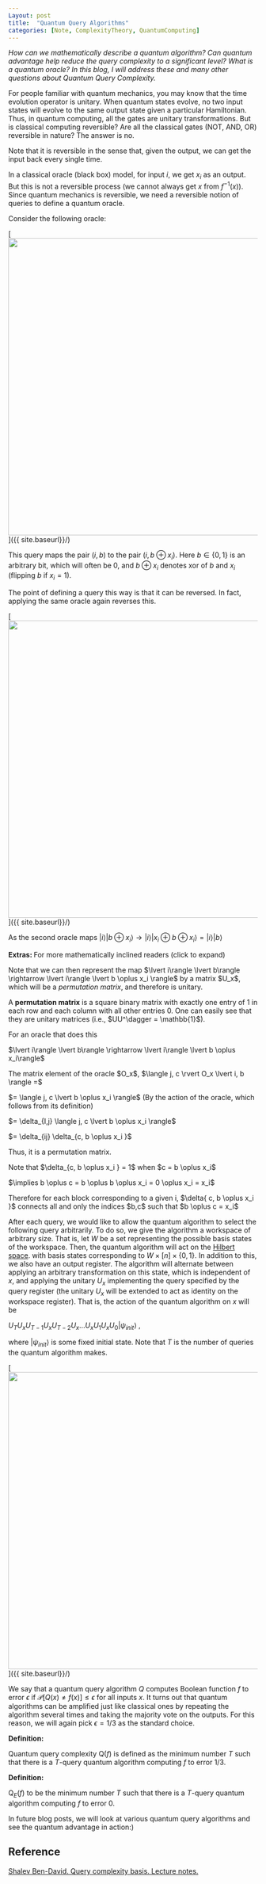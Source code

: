 ```yaml
---
Layout: post
title:  "Quantum Query Algorithms"
categories: [Note, ComplexityTheory, QuantumComputing]
---
```


*How can we mathematically describe a quantum algorithm? Can quantum advantage help reduce the query complexity to a significant level? What is a quantum oracle? In this blog, I will address these and many other questions about Quantum Query Complexity.*

For people familiar with quantum mechanics, you may know that the time evolution operator is unitary. When quantum states evolve, no two input states will evolve to the same output state given a particular Hamiltonian. Thus, in quantum computing, all the gates are unitary transformations. But is classical computing reversible? Are all the classical gates (NOT, AND, OR) reversible in nature? The answer is no.

<div class="hint-box info">
  <div class="hint-box-header">
  Note that it is reversible in the sense that, given the output, we can get the input back every single time. 
  </div>
</div>


In a classical oracle (black box) model, for input $i$, we get $x_i$ as an output. But this is not a reversible process (we cannot always get $x$ from $f^{-1}(x)$). Since quantum mechanics is reversible, we need a reversible notion of queries to define a quantum oracle. 


Consider the following oracle:

[<img src="{{ site.baseurl}}/images/Post6/P6_1.png" alt="" width="600" />]({{ site.baseurl}}/)

This query maps the pair $(i, b)$ to the pair $(i, b \oplus x_i)$. Here $b \in \{ 0, 1\}$ is an arbitrary bit, which will often be 0, and $b \oplus x_i$ denotes xor of $b$ and $x_i$ (flipping $b$ if $x_i = 1$). 


The point of defining a query this way is that it can be reversed. In fact, applying the same oracle again reverses this.

[<img src="{{ site.baseurl}}/images/Post6/P6_2.png" alt="" width="600" />]({{ site.baseurl}}/)

As the second oracle maps $\lvert i \rangle \lvert b \oplus x_i \rangle \rightarrow \lvert i \rangle \lvert x_i \oplus b \oplus x_i\rangle = \lvert  i\rangle \lvert b \rangle$

<div class="hint-box info">
  <div class="hint-box-header">
    <strong> Extras: </strong> For more mathematically inclined readers (click to expand)
  </div>
  <div class="hint-box-content">

<p> Note that we can then represent the map $\lvert  i\rangle \lvert b\rangle \rightarrow \lvert i\rangle \lvert b \oplus x_i \rangle$ by a matrix $U_x$, which will be a <i>permutation matrix</i>, and therefore is unitary. </p>


<p> A <b>permutation matrix</b> is a square binary matrix with exactly one entry of 1 in each row and each column with all other entries 0. One can easily see that they are unitary matrices (i.e., $UU^\dagger = \mathbb{1}$). </p>


<p> For an oracle that does this </p>


<p> $\lvert i\rangle \lvert b\rangle \rightarrow \lvert i\rangle \lvert b \oplus x_i\rangle$ </p>


<p> The matrix element of the oracle $O_x$, $\langle j, c \rvert O_x \lvert i, b \rangle =$ </p>


<p> $= \langle j, c \lvert b \oplus x_i \rangle$ (By the action of the oracle, which follows from its definition) </p>


<p> $= \delta_{I,j} \langle j, c \lvert b \oplus x_i \rangle$ </p>


<p> $= \delta_{ij} \delta_{c, b \oplus x_i }$ </p>


<p> Thus, it is a permutation matrix. </p>


<p> Note that $\delta_{c, b \oplus x_i } = 1$ when $c = b \oplus x_i$ </p>


<p> $\implies b \oplus c = b \oplus b \oplus x_i = 0 \oplus x_i = x_i$ </p>


<p> Therefore for each block corresponding to a given i, $\delta{ c, b \oplus x_i }$ connects all and only the indices $b,c$ such that $b \oplus c = x_i$ </p>
    
  </div>
</div>

After each query, we would like to allow the quantum algorithm to select the following query arbitrarily. To do so, we give the algorithm a workspace of arbitrary size. That is, let $W$ be a set representing the possible basis states of the workspace. Then, the quantum algorithm will act on the [Hilbert space](https://en.wikipedia.org/wiki/Hilbert_space#:~:text=Formally%2C%20a%20Hilbert%20space%20is,point%20in%20a%20Hilbert%20space). with basis states corresponding to $W \times [n] \times \{ 0, 1\}$. In addition to this, we also have an output register. The algorithm will alternate between applying an arbitrary transformation on this state, which is independent of $x$, and applying the unitary $U_x$ implementing the query specified by the query register (the unitary $U_x$ will be extended to act as identity on the workspace register). That is, the action of the quantum algorithm on $x$ will be


$U_T U_x U_{T-1} U_x U_{T-2} U_x \dots U_x U_1 U_x U_0 \lvert \psi_{init}\rangle$ ,


where $\lvert \psi_{init}\rangle$ is some fixed initial state. Note that $T$ is the number of queries the quantum algorithm makes.


[<img src="{{ site.baseurl}}/images/Post6/P6_3.png" alt="" width="600" />]({{ site.baseurl}}/)

We say that a quantum query algorithm $Q$ computes Boolean function $f$ to error $\epsilon$ if $\mathcal{P}[Q(x) \not = f(x)] \leq \epsilon$ for all inputs $x$. It turns out that quantum algorithms can be amplified just like classical ones by repeating the algorithm several times and taking the majority vote on the outputs. For this reason, we will again pick $\epsilon = 1/3$ as the standard choice.


**Definition:**

Quantum query complexity $\mathrm{Q}(f)$ is defined as the minimum number $T$ such that there is a $T$-query quantum algorithm computing $f$ to error 1/3.

**Definition:**

$\mathrm{Q}_E(f)$ to be the minimum number $T$ such that there is a $T$-query quantum algorithm computing $f$ to error 0.

In future blog posts, we will look at various quantum query algorithms and see the quantum advantage in action:)

## Reference

[Shalev Ben-David. Query complexity basis. Lecture notes.](https://cs.uwaterloo.ca/~s4bendav/CS860S20.html)
